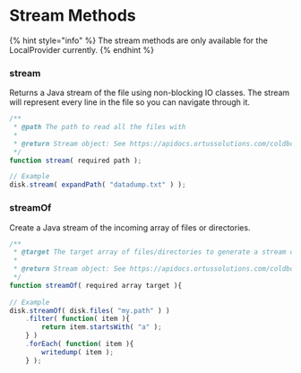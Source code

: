 # Stream Methods

{% hint style="info" %}
The stream methods are only available for the LocalProvider currently.
{% endhint %}

### stream

Returns a Java stream of the file using non-blocking IO classes. The stream will represent every line in the file so you can navigate through it.

```javascript
/**
 * @path The path to read all the files with
 *
 * @return Stream object: See https://apidocs.ortussolutions.com/coldbox-modules/cbstreams/1.1.0/index.html
 */
function stream( required path );

// Example
disk.stream( expandPath( "datadump.txt" ) );
```

### streamOf

Create a Java stream of the incoming array of files or directories.&#x20;

```javascript
/**
 * @target The target array of files/directories to generate a stream of
 *
 * @return Stream object: See https://apidocs.ortussolutions.com/coldbox-modules/cbstreams/1.1.0/index.html
 */
function streamOf( required array target ){
	
// Example
disk.streamOf( disk.files( "my.path" ) )
	.filter( function( item ){
		return item.startsWith( "a" );
	} )
	.forEach( function( item ){
		writedump( item );	
	} );
```

